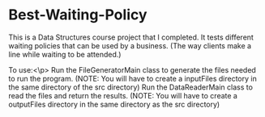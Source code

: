 # Best-Waiting-Policy
This is a Data Structures course project that I completed. It tests different waiting policies that can be used by a business. (The way clients make a line while waiting to be attended.)
<p>To use:<\p>
Run the FileGeneratorMain class to generate the files needed to run the program. (NOTE: You will have to create a inputFiles directory in the same directory of the src directory)
Run the DataReaderMain class to read the files and return the results. (NOTE: You will have to create a outputFiles directory in the same directory as the src directory)
